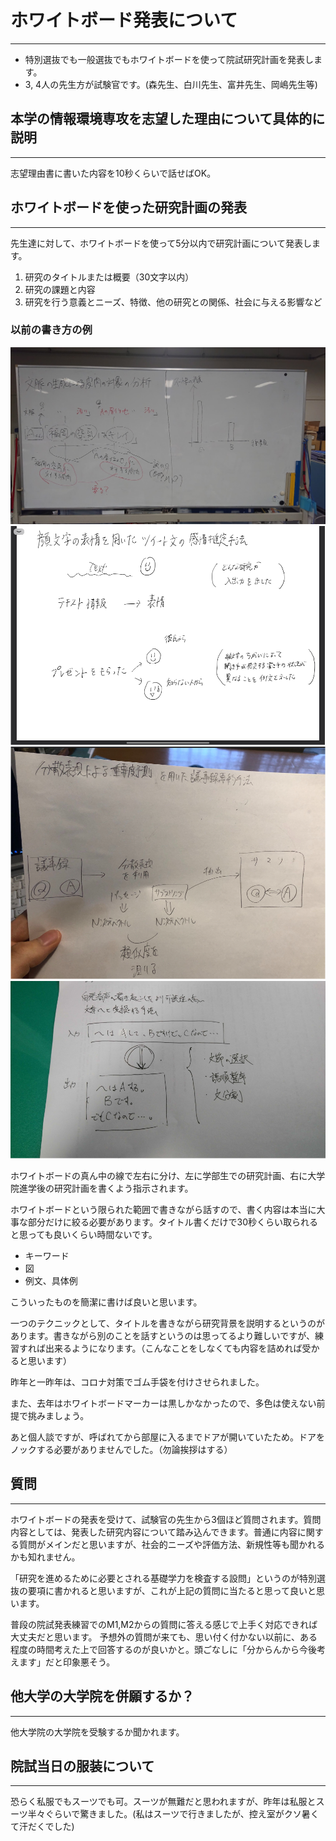 # ホワイトボード発表について
***
- 特別選抜でも一般選抜でもホワイトボードを使って院試研究計画を発表します。
- 3, 4人の先生方が試験官です。(森先生、白川先生、富井先生、岡嶋先生等)

## 本学の情報環境専攻を志望した理由について具体的に説明
***
志望理由書に書いた内容を10秒くらいで話せばOK。

## ホワイトボードを使った研究計画の発表
***
先生達に対して、ホワイトボードを使って5分以内で研究計画について発表します。

1. 研究のタイトルまたは概要（30文字以内）
2. 研究の課題と内容
3. 研究を行う意義とニーズ、特徴、他の研究との関係、社会に与える影響など

### 以前の書き方の例
![1](DSC_0008_3.JPG)
![2](hirose.png)
![3](oonogi.png)
![4](shimamori.png)

ホワイトボードの真ん中の線で左右に分け、左に学部生での研究計画、右に大学院進学後の研究計画を書くよう指示されます。

ホワイトボードという限られた範囲で書きながら話すので、書く内容は本当に大事な部分だけに絞る必要があります。タイトル書くだけで30秒くらい取られると思っても良いくらい時間ないです。

 - キーワード
 - 図
 - 例文、具体例

こういったものを簡潔に書けば良いと思います。

一つのテクニックとして、タイトルを書きながら研究背景を説明するというのがあります。書きながら別のことを話すというのは思ってるより難しいですが、練習すれば出来るようになります。（こんなことをしなくても内容を詰めれば受かると思います）

昨年と一昨年は、コロナ対策でゴム手袋を付けさせられました。

また、去年はホワイトボードマーカーは黒しかなかったので、多色は使えない前提で挑みましょう。

あと個人談ですが、呼ばれてから部屋に入るまでドアが開いていたため。ドアをノックする必要がありませんでした。（勿論挨拶はする）

## 質問
***
ホワイトボードの発表を受けて、試験官の先生から3個ほど質問されます。質問内容としては、発表した研究内容について踏み込んできます。普通に内容に関する質問がメインだと思いますが、社会的ニーズや評価方法、新規性等も聞かれるかも知れません。

「研究を進めるために必要とされる基礎学力を検査する設問」というのが特別選抜の要項に書かれると思いますが、これが上記の質問に当たると思って良いと思います。

普段の院試発表練習でのM1,M2からの質問に答える感じで上手く対応できれば大丈夫だと思います。
予想外の質問が来ても、思い付く付かない以前に、ある程度の時間考えた上で回答するのが良いかと。頭ごなしに「分からんから今後考えます」だと印象悪そう。

## 他大学の大学院を併願するか？
***
他大学院の大学院を受験するか聞かれます。

## 院試当日の服装について
***
恐らく私服でもスーツでも可。スーツが無難だと思われますが、昨年は私服とスーツ半々ぐらいで驚きました。(私はスーツで行きましたが、控え室がクソ暑くて汗だくでした)
